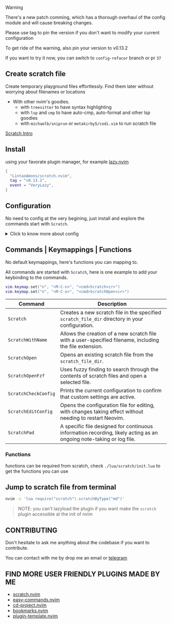 > [!WARNING]
> There's a new patch comming, which has a thorough overhaul of the config module and will cause breaking changes.
> 
> Please use tag to pin the version if you don't want to modify your current configuration
> 
> To get ride of the warning, also pin your version to v0.13.2
>
> If you want to try it now, you can switch to `config-refacor` branch or pr `37`

## Create scratch file

Create temporary playground files
effortlessly. Find them later without
worrying about filenames or locations

- With other nvim's goodies.
  - with `treesitter` to have syntax highlighting
  - with `lsp` and `cmp` to have auto-cmp, auto-format and other lsp goodies
  - with `michaelb/sniprun` or `metakirby5/codi.vim` to run scratch file

[Scratch Intro](https://github.com/LintaoAmons/scratch.nvim/assets/95092244/c1adff70-c8c5-4594-80e3-18d3e6b24d7a)


## Install

using your favorate plugin manager, for example [lazy.nvim](https://github.com/folke/lazy.nvim)

```lua
{
  "LintaoAmons/scratch.nvim",
  tag = "v0.13.2",
  event = "VeryLazy",
}
```


## Configuration

No need to config at the very begining, just install and explore the commands start with `Scratch`.

<details>
<summary>Click to know more about config</summary>
  
The way to config this plugin is a little difference(simpler) with other nvim plugin.
  
You can use `ScratchEditConfig` to edit the config once some new type popup your mind and the config will take effect immediately

Here's default config after you inited the plugin

NOTE: you can't have comment in your config, since only plain json supported right now

```jsonc
{
  "filetypes": ["xml", "go", "lua", "js", "py", "sh"], // you can simply put filetype here
  "window_cmd": "edit", // 'vsplit' | 'split' | 'edit' | 'tabedit' | 'rightbelow vsplit'. Can use rightbelow or topleft etc. as modifier
  "scratch_file_dir": "/you_home_path/.cache/nvim/scratch.nvim",
  "filetype_details": {
    "go": {
      // or, you can have more control here
      "filename": "main", // the filename of the scratch file in the new directory
      "cursor": {
        "location": [4, 2], // default location of cursor in the scratch file
        "insert_mode": true // default mode
      },
      "requireDir": true, // true, if each scratch file requires a new directory
      "content": ["package main", "", "func main() {", "  ", "}"] // default content in the scratch file
    },
    "yaml": {}, // for same filetype. you can have different postfix
    "k8s.yaml": {
      "subdir": "learn-k8s" // and put this type into a specific subdir
    },
    "json": {}, // empty object is fine
    "gp.md": {
      // create `gp.nvim` chat file
      "cursor": {
        "location": [12, 2],
        "insert_mode": true
      },
      "content": [
        "# topic: ?",
        "",
        "- model: {\"top_p\":1,\"temperature\":0.7,\"model\":\"gpt-3.5-turbo-16k\"}",
        "- file: placeholder",
        "- role: You are a general AI assistant.",
        "",
        "Write your queries after 🗨:. Run :GpChatRespond to generate response.",
        "",
        "---",
        "",
        "🗨:",
        ""
      ]
    }
  },
  "localKeys": [
    // local keymapping for specific type of file
    {
      "filenameContains": ["gp"],
      "LocalKeys": [
        {
          "cmd": "<CMD>GpChatRespond<CR>",
          "key": "<C-k>k",
          "modes": ["n", "i", "v"]
        }
      ]
    }
  ]
}
```

### Init Configuration

- This is triggered automaticlly at the first time you try to use Scrach's commands, and can be manually called to change the configuration file path, and this allows you:
  - Put your configuration anywhere you want and can be tracked along with your other configuration with git
  - Have multiple configuration, and switch the configuration by change the configuration filepath with this command

```lua
:ScratchInitConfig
```

### Check current Configuration

```lua
:ScratchCheckConfig
```

### Edit Configuration

```lua
:ScratchEditConfig
```

**Note**: Don't need require restart nvim after change the config.

![show](https://github.com/LintaoAmons/scratch.nvim/assets/95092244/8e3fe968-91a5-4e86-a34e-84f9274b3355)

</details>

## Commands | Keymappings | Functions

No default keymappings, here's functions you can mapping to.

All commands are started with `Scratch`, here is one example to add your keybinding to the commands.

```lua
vim.keymap.set("n", "<M-C-n>", "<cmd>Scratch<cr>")
vim.keymap.set("n", "<M-C-o>", "<cmd>ScratchOpen<cr>")
```

| Command            | Description                                                                                                           |
|--------------------|-----------------------------------------------------------------------------------------------------------------------|
| `Scratch`          | Creates a new scratch file in the specified `scratch_file_dir` directory in your configuration.                       |
| `ScratchWithName`  | Allows the creation of a new scratch file with a user-specified filename, including the file extension.               |
| `ScratchOpen`      | Opens an existing scratch file from the `scratch_file_dir`.                                                           |
| `ScratchOpenFzf`   | Uses fuzzy finding to search through the contents of scratch files and open a selected file.                          |
| `ScratchCheckConfig` | Prints the current configuration to confirm that custom settings are active.                                         |
| `ScratchEditConfig` | Opens the configuration file for editing, with changes taking effect without needing to restart Neovim.              |
| `ScratchPad`       | A specific file designed for continuous information recording, likely acting as an ongoing note-taking or log file.   |

### Functions

functions can be required from scratch, check `./lua/scratch/init.lua` to get the functions you can use

## Jump to scratch file from terminal

```sh
nvim -c 'lua require("scratch").scratchByType("md")'
```

> NOTE: you can't lazyload the plugin if you want make the `scratch` plugin accessible at the init of nvim

## CONTRIBUTING

Don't hesitate to ask me anything about the codebase if you want to contribute.

You can contact with me by drop me an email or [telegram](https://t.me/+ssgpiHyY9580ZWFl)

## FIND MORE USER FRIENDLY PLUGINS MADE BY ME

- [scratch.nvim](https://github.com/LintaoAmons/scratch.nvim)
- [easy-commands.nvim](https://github.com/LintaoAmons/easy-commands.nvim)
- [cd-project.nvim](https://github.com/LintaoAmons/cd-project.nvim)
- [bookmarks.nvim](https://github.com/LintaoAmons/bookmarks.nvim)
- [plugin-template.nvim](https://github.com/LintaoAmons/plugin-template.nvim)
